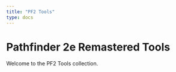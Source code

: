 ```yaml
---
title: "PF2 Tools"
type: docs
---
```


# Pathfinder 2e Remastered Tools

Welcome to the PF2 Tools collection.